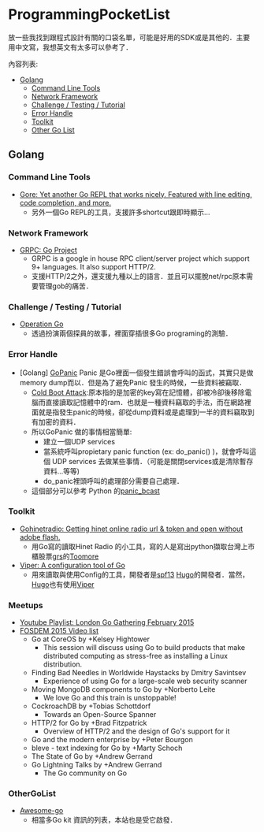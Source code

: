 # ProgrammingPocketList

放一些我找到跟程式設計有關的口袋名單，可能是好用的SDK或是其他的．主要用中文寫，我想英文有太多可以參考了． 

內容列表:

- [Golang](#golang)
    - [Command Line Tools](#command-line-tools)
    - [Network Framework](#network-framework)
    - [Challenge / Testing / Tutorial](#challenge--testing--tutorial)
    - [Error Handle](#error-handle)
    - [Toolkit](#toolkit)
    - [Other Go List](#othergolist)
    
    
## Golang

### Command Line Tools
- [Gore: Yet another Go REPL that works nicely. Featured with line editing, code completion, and more.](https://github.com/motemen/gore)
    - 另外一個Go REPL的工具，支援許多shortcut跟即時顯示...

### Network Framework
- [GRPC: Go Project](https://github.com/grpc/grpc-go)
    - GRPC is a google in house RPC client/server project which support 9+ languages. It also support HTTP/2.
    - 支援HTTP/2之外，還支援九種以上的語言．並且可以擺脫net/rpc原本需要管理gob的痛苦．


### Challenge / Testing / Tutorial
- [Operation Go](http://gocode.io/)
    - 透過扮演兩個探員的故事，裡面穿插很多Go programing的測驗．

### Error Handle

- [Golang] [GoPanic](https://github.com/joedborg/gopanic) Panic 是Go裡面一個發生錯誤會呼叫的函式，其實只是做memory dump而以．但是為了避免Panic 發生的時候，一些資料被竊取． 
    - [Cold Boot Attack](http://en.wikipedia.org/wiki/Cold_boot_attack):原本指的是加密的key寫在記憶體，卻被冷卻後移除電腦而直接讀取記憶體中的ram．也就是一種資料竊取的手法，而在網路裡面就是指發生panic的時候，卻從dump資料或是處理到一半的資料竊取到有加密的資料．
    - 所以GoPanic 做的事情相當簡單:
        - 建立一個UDP services
        - 當系統呼叫propietary panic function (ex: do_panic() )，就會呼叫這個 UDP services 去做某些事情．（可能是關閉services或是清除暫存資料...等等)
        - do_panic裡頭呼叫的處理部分需要自己處理．
    - 這個部分可以參考 Python 的[panic_bcast](https://github.com/qnrq/panic_bcast)                

### Toolkit

- [Gohinetradio: Getting hinet online radio url & token and open without adobe flash.](https://github.com/toomore/gohinetradio)         
    - 用Go寫的讀取Hinet Radio 的小工具，寫的人是寫出python擷取台灣上市櫃股票[grs](https://github.com/toomore/grs)的[Toomore](http://blog.toomore.net/)
- [Viper: A configuration tool of Go](http://spf13.com/project/viper)
    - 用來讀取與使用Config的工具，開發者是[spf13](http://spf13.com/) [Hugo](http://spf13.com/project/hugo)的開發者．當然，[Hugo](http://spf13.com/project/hugo)也有使用[Viper](http://spf13.com/project/viper)


### Meetups

- [Youtube Playlist: London Go Gathering February 2015](https://www.youtube.com/playlist?list=PLtLJO5JKE5YCZYDAt8-uyJbVgq1FIUpVM)
- [FOSDEM 2015 Video list](http://video.fosdem.org/2015/devroom-go/)
    - Go at CoreOS by +Kelsey Hightower​​
        - This session will discuss using Go to build products that make distributed computing as stress-free as installing a Linux distribution.
    - Finding Bad Needles in Worldwide Haystacks by Dmitry Savintsev
        - Experience of using Go for a large-scale web security scanner
    - Moving MongoDB components to Go by +Norberto Leite​​ 
        - We love Go and this train is unstoppable!  
    - CockroachDB by +Tobias Schottdorf​​  
        - Towards an Open-Source Spanner	
    - HTTP/2 for Go by +Brad Fitzpatrick​​ 
        - Overview of HTTP/2 and the design of Go's support for it
    - Go and the modern enterprise by +Peter Bourgon​​ 
    - bleve - text indexing for Go by +Marty Schoch​​ 
    - The State of Go by +Andrew Gerrand​​ 
    - Go Lightning Talks by +Andrew Gerrand​​ 
        - The Go community on Go﻿

### OtherGoList

- [Awesome-go](https://github.com/avelino/awesome-go)
    - 相當多Go kit 資訊的列表，本站也是受它啟發．